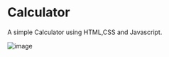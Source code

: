 # Calculator
A simple Calculator using HTML,CSS and Javascript.

![image](https://github.com/SanjidaPearl/Calculator/assets/88578806/556b0d82-2f11-4185-bd00-819e6fd88eb0)
